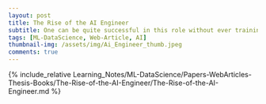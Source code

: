 ```yaml
---
layout: post
title: The Rise of the AI Engineer
subtitle: One can be quite successful in this role without ever training anything!
tags: [ML-DataScience, Web-Article, AI]
thumbnail-img: /assets/img/Ai_Engineer_thumb.jpeg
comments: true
---
```


{% include_relative Learning_Notes/ML-DataScience/Papers-WebArticles-Thesis-Books/The-Rise-of-the-AI-Engineer/The-Rise-of-the-AI-Engineer.md %}
